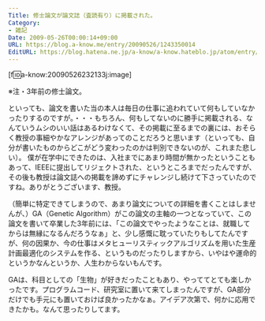 ```yaml
---
Title: 修士論文が論文誌（査読有り）に掲載された。
Category:
- 雑記
Date: 2009-05-26T00:00:14+09:00
URL: https://blog.a-know.me/entry/20090526/1243350014
EditURL: https://blog.hatena.ne.jp/a-know/a-know.hateblo.jp/atom/entry/12921228815727980070
---
```



[f:id:a-know:20090526232133j:image]

※注・3年前の修士論文。

といっても、論文を書いた当の本人は毎日の仕事に追われていて何もしていなかったりするのですが。・・・もちろん、何もしてないのに勝手に掲載される、なんていうムシのいい話はあるわけなくて、その掲載に至るまでの裏には、おそらく教授の事細やかなアレンジがあってのことだろうと思います（といっても、自分が書いたものからどこがどう変わったのかは判別できないのが、これまた悲しい）。
僕が在学中にできたのは、入社までにあまり時間が無かったということもあって、IEEEに提出してリジェクトされた、というところまでだったんですが、その後も教授は論文誌への掲載を諦めずにチャレンジし続けて下さっていたのですね。ありがとうございます、教授。

（簡単に特定できてしまうので、あまり論文についての詳細を書くことはしませんが、）GA（Genetic Algorithm）がこの論文の主軸の一つとなっていて、この論文を書いて卒業した3年前には、「この論文でやったようなことは、就職してからは無縁になるんだろうなぁ」と、少し感慨に耽っていたりもしてたんですが、何の因果か、今の仕事はメタヒューリスティックアルゴリズムを用いた生産計画最適化のシステムを作る、というものだったりしますから、いやはや運命的というかなんというか、人生わからないもんです。

GAは、科目としての「生物」が好きだったこともあり、やっててとても楽しかったです。プログラムコード、研究室に置いて来てしまったんですが、GA部分だけでも手元にも置いておけば良かったかなぁ。アイデア次第で、何かに応用できたかも。なんて思ったりしてます。


<script src="https://moshi-moshi.moshimo.works/moshimoshi/a_know_blog/20090526-1243350014?title=%E4%BF%AE%E5%A3%AB%E8%AB%96%E6%96%87%E3%81%8C%E8%AB%96%E6%96%87%E8%AA%8C%EF%BC%88%E6%9F%BB%E8%AA%AD%E6%9C%89%E3%82%8A%EF%BC%89%E3%81%AB%E6%8E%B2%E8%BC%89%E3%81%95%E3%82%8C%E3%81%9F%E3%80%82"></script>
